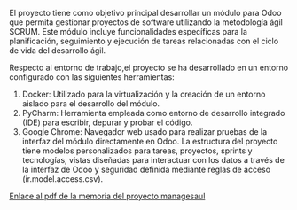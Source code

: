 El proyecto tiene como objetivo principal desarrollar un módulo para Odoo que permita gestionar proyectos de software utilizando la metodología ágil SCRUM. Este módulo incluye funcionalidades específicas para la planificación, seguimiento y ejecución de tareas relacionadas con el ciclo de vida del desarrollo ágil.

Respecto al entorno de trabajo,el proyecto se ha desarrollado en un entorno configurado con las siguientes herramientas:
1.	Docker: Utilizado para la virtualización y la creación de un entorno aislado para el desarrollo del módulo.
2.	PyCharm: Herramienta empleada como entorno de desarrollo integrado (IDE) para escribir, depurar y probar el código.
3.	Google Chrome: Navegador web usado para realizar pruebas de la interfaz del módulo directamente en Odoo.
La estructura del proyecto tiene modelos personalizados para tareas, proyectos, sprints y tecnologías, vistas diseñadas para interactuar con los datos a través de la interfaz de Odoo y seguridad definida mediante reglas de acceso (ir.model.access.csv).

[Enlace al pdf de la memoria del proyecto managesaul](pdf/Mantecon_deCaso_Saul_proyectomanage_FINAL.pdf)
 
